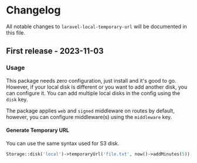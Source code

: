 # Changelog

All notable changes to `laravel-local-temporary-url` will be documented in this file.

## First release  - 2023-11-03

### Usage

This package needs zero configuration, just install and it's good to go. However, if your local disk is different or you want to add another disk, you can configure it. You can add multiple local disks in the config using the `disk` key. <br>

The package applies `web` and `signed` middleware on routes by default, however, you can configure middleware(s) using the `middleware` key.

#### Generate Temporary URL

You can use the same syntax used for S3 disk.

```php
Storage::disk('local')->temporaryUrl('file.txt', now()->addMinutes(5));

```